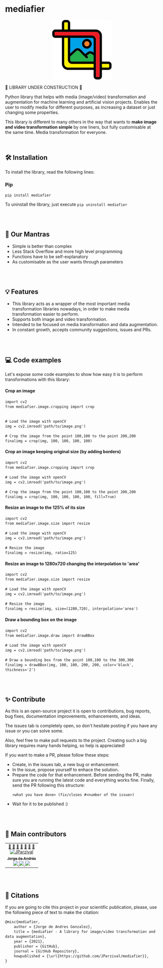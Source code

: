 # mediafier

<p align="center">
  <img src="./images/logo/logo_195.png" hspace="10">
</p>

🔧 LIBRARY UNDER CONSTRUCTION 🔧

Python library that helps with media (image/video) transformation and augmentation for machine learning and artificial vision projects. Enables the user to modify media for different purposes, as increasing a dataset or just changing some properties.

This library is different to many others in the way that wants to **make image and video transformation simple** by one liners, but fully customisable at the same time. Media transformation for everyone.

<br/>

## 🛠️ Installation

To install the library, read the following lines:

### Pip

```
pip install mediafier
```

To uninstall the library, just execute ```pip uninstall mediafier```

<br/>
<br/>

## 🙏 Our Mantras

* Simple is better than complex
* Less Stack Overflow and more high level programming
* Functions have to be self-explanatory
* As customisable as the user wants through parameters

<br/>
<br/>

## 💡 Features

* This library acts as a wrapper of the most important media transformation libraries nowadays, in order to make media transformation easier to perform.
* Supports both image and video transformation.
* Intended to be focused on media transformation and data augmentation.
* In constant growth, accepts community suggestions, issues and PRs.


<br/>
<br/>

## 💻 Code examples

Let's expose some code examples to show how easy it is to perform transformations with this library:

#### Crop an image

```
import cv2
from mediafier.image.cropping import crop


# Load the image with openCV
img = cv2.imread('path/to/image.png')

# Crop the image from the point 100,100 to the point 200,200
finalimg = crop(img, 100, 100, 100, 100)
```

#### Crop an image keeping original size (by adding borders)

```
import cv2
from mediafier.image.cropping import crop

# Load the image with openCV
img = cv2.imread('path/to/image.png')

# Crop the image from the point 100,100 to the point 200,200
finalimg = crop(img, 100, 100, 100, 100, fill=True)
```

#### Resize an image to the 125% of its size

```
import cv2
from mediafier.image.size import resize

# Load the image with openCV
img = cv2.imread('path/to/image.png')

# Resize the image
finalimg = resize(img, ratio=125)
```

#### Resize an image to 1280x720 changing the interpolation to 'area'

```
import cv2
from mediafier.image.size import resize

# Load the image with openCV
img = cv2.imread('path/to/image.png')

# Resize the image
finalimg = resize(img, size=(1280,720), interpolation='area')
```

#### Draw a bounding box on the image

```
import cv2
from mediafier.image.draw import drawBBox

# Load the image with openCV
img = cv2.imread('path/to/image.png')

# Draw a bounding box from the point 100,100 to the 300,300
finalimg = drawBBox(img, 100, 100, 200, 200, color='black', thickness='2')
```

<br/>
<br/>

## ✨ Contribute

As this is an open-source project it is open to contributions, bug reports, bug fixes, documentation improvements, enhancements, and ideas. 

The issues tab is completely open, so don't hesitate posting if you have any issue or you can solve some.

Also, feel free to make pull requests to the project. Creating such a big library requires many hands helping, so help is appreciated!

If you want to make a PR, please follow these steps:

* Create, in the issues tab, a new bug or enhancement.
* In the issue, propose yourself to enhace the solution.
* Prepare the code for that enhancement. Before sending the PR, make sure you are running the latest code and everything works fine. Finally, send the PR following this structure:
  ```
  <what you have done> (fix/closes #<number of the issue>)
  ```
* Wait for it to be published :)

<br/>
<br/>

## 💼 Main contributors

<table>
  <tr>
    <td align="center">
      <a href="" title="Author">👑</a>
      <a href="" title="Reviews the Project">👀</a>
      <a href="" title="Developer">🔧</a>
      <a href="" title="Mantains the project">🚧</a>
      <a href="" title="Answering Questions">💬</a>
      <a href="" title="Makes media">🎨</a> 
      <a href="" title="Documentation">📖</a>
      <br/>
      <a href="https://www.jparzival.com">
        <img src="https://avatars.githubusercontent.com/u/33935947?v=4" width="150px;" alt="JParzival"/><br/>
        <sub><b>Jorge de Andrés</b></sub>
      </a>
      <br/>
      <a href='https://linkedin.com/in/jorgedeandres97'>
        <img src='https://image.flaticon.com/icons/png/512/174/174857.png', width="15px;">
      </a>
      <a href='https://github.com/JParzival'>
        <img src='https://github.githubassets.com/images/modules/logos_page/GitHub-Mark.png', width="15px;">
      </a>
      <a href='https://open.spotify.com/user/jorgetenisman?si=4c2473495361400f'>
        <img src='https://c0.klipartz.com/pngpicture/67/313/gratis-png-spotify-podcast-spotify-logo.png', width="18px;">
      </a>
    </td>
  </tr>
</table>

<br/>
<br/>

## 📝 Citations

If you are going to cite this project in your scientific publication, please, use the following piece of text to make the citation:

```
@misc{mediafier,
    author = {Jorge de Andres Gonzalez},
    title = {mediafier - A library for image/video transformation and data augmentation},
    year = {2021},
    publisher = {GitHub},
    journal = {GitHub Repository},
    howpublished = {\url{https://github.com/JParzival/mediafier}},
}
```
